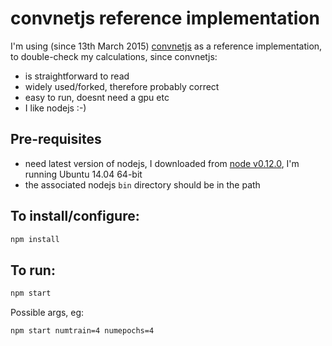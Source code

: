 # convnetjs reference implementation

I'm using (since 13th March 2015) [convnetjs](https://github.com/karpathy/convnetjs) as a reference implementation, to double-check
my calculations, since convnetjs:

 - is straightforward to read
 - widely used/forked, therefore probably correct
 - easy to run, doesnt need a gpu etc
 - I like nodejs :-)

## Pre-requisites

* need latest version of nodejs, I downloaded from [node v0.12.0](http://nodejs.org/dist/v0.12.0/node-v0.12.0-linux-x64.tar.gz), I'm running Ubuntu 14.04 64-bit
* the associated nodejs `bin` directory should be in the path

## To install/configure:

```bash
npm install
```

## To run:

```bash
npm start
```

Possible args, eg:
```bash
npm start numtrain=4 numepochs=4
```

